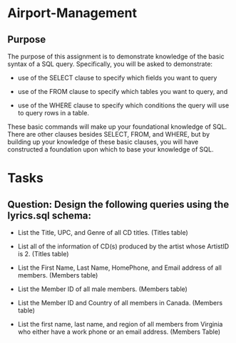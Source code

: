 # Airport-Management

## Purpose

The purpose of this assignment is to demonstrate knowledge of the basic syntax of a SQL query. Specifically, you will be asked to demonstrate:

- use of the SELECT clause to specify which fields you want to query

- use of the FROM clause to specify which tables you want to query, and 

- use of the WHERE clause to specify which conditions the query will use to query rows in a table.

These basic commands will make up your foundational knowledge of SQL. There are other clauses besides SELECT, FROM, and WHERE, but by building up your knowledge of these basic clauses, you will have constructed a foundation upon which to base your knowledge of SQL.


# Tasks

## Question: Design the following queries using the lyrics.sql schema:

- List the Title, UPC, and Genre of all CD titles. (Titles table)

- List all of the information of CD(s) produced by the artist whose ArtistID is 2. (Titles table)

- List the First Name, Last Name, HomePhone, and Email address of all members. (Members table)

- List the Member ID of all male members. (Members table)

- List the Member ID and Country of all members in Canada. (Members table)

- List the first name, last name, and region of all members from Virginia who either have a work phone or an email address. (Members Table)
